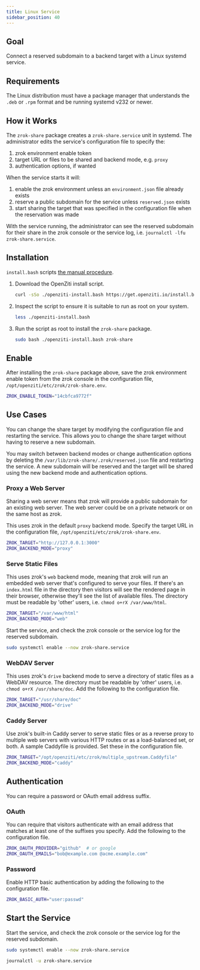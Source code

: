 ```yaml
---
title: Linux Service
sidebar_position: 40
---
```


## Goal

Connect a reserved subdomain to a backend target with a Linux systemd service.

## Requirements

The Linux distribution must have a package manager that understands the `.deb` or `.rpm` format and be running systemd v232 or newer.

## How it Works

The `zrok-share` package creates a `zrok-share.service` unit in systemd. The administrator edits the service's configuration file to specify the:

1. zrok environment enable token
1. target URL or files to be shared and backend mode, e.g. `proxy`
1. authentication options, if wanted

When the service starts it will:

1. enable the zrok environment unless an `environment.json` file already exists
1. reserve a public subdomain for the service unless `reserved.json` exists
1. start sharing the target that was specified in the configuration file when the reservation was made

With the service running, the administrator can see the reserved subdomain for their share in the zrok console or the service log, i.e. `journalctl -lfu zrok-share.service`.

## Installation

`install.bash` scripts [the manual procedure](https://openziti.io/docs/downloads/?os=Linux).

1. Download the OpenZiti install script.

    ```bash
    curl -sSo ./openziti-install.bash https://get.openziti.io/install.bash
    ```

1. Inspect the script to ensure it is suitable to run as root on your system.

    ```bash
    less ./openziti-install.bash
    ```

1. Run the script as root to install the `zrok-share` package.

    ```bash
    sudo bash ./openziti-install.bash zrok-share
    ```

## Enable

After installing the `zrok-share` package above, save the zrok environment enable token from the zrok console in the configuration file, `/opt/openziti/etc/zrok/zrok-share.env`.

```bash
ZROK_ENABLE_TOKEN="14cbfca9772f"
```

## Use Cases

You can change the share target by modifying the configuration file and restarting the service. This allows you to change the share target without having to reserve a new subdomain.

You may switch between backend modes or change authentication options by deleting the `/var/lib/zrok-share/.zrok/reserved.json` file and restarting the service. A new subdomain will be reserved and the target will be shared using the new backend mode and authentication options.

### Proxy a Web Server

Sharing a web server means that zrok will provide a public subdomain for an existing web server. The web server could be on a private network or on the same host as zrok.

This uses zrok in the default `proxy` backend mode. Specify the target URL in the configuration file, `/opt/openziti/etc/zrok/zrok-share.env`.

```bash
ZROK_TARGET="http://127.0.0.1:3000"
ZROK_BACKEND_MODE="proxy"
```

### Serve Static Files

This uses zrok's `web` backend mode, meaning that zrok will run an embedded web server that's configured to serve your files. If there's an `index.html` file in the directory then visitors will see the rendered page in their browser, otherwise they'll see the list of available files. The directory must be readable by 'other' users, i.e. `chmod o+rX /var/www/html`.

```bash title="/opt/openziti/etc/zrok/zrok-share.env"
ZROK_TARGET="/var/www/html"
ZROK_BACKEND_MODE="web"
```

Start the service, and check the zrok console or the service log for the reserved subdomain.

```bash
sudo systemctl enable --now zrok-share.service
```

### WebDAV Server

This uses zrok's `drive` backend mode to serve a directory of static files as a WebDAV resource. The directory must be readable by 'other' users, i.e. `chmod o+rX /usr/share/doc`. Add the following to the configuration file.

```bash title="/opt/openziti/etc/zrok/zrok-share.env"
ZROK_TARGET="/usr/share/doc"
ZROK_BACKEND_MODE="drive"
```

### Caddy Server

Use zrok's built-in Caddy server to serve static files or as a reverse proxy to multiple web servers with various HTTP routes or as a load-balanced set, or both. A sample Caddyfile is provided. Set these in the configuration file.

```bash title="/opt/openziti/etc/zrok/zrok-share.env"
ZROK_TARGET="/opt/openziti/etc/zrok/multiple_upstream.Caddyfile"
ZROK_BACKEND_MODE="caddy"
```

## Authentication

You can require a password or OAuth email address suffix.

### OAuth

You can require that visitors authenticate with an email address that matches at least one of the suffixes you specify. Add the following to the configuration file.

```bash title="/opt/openziti/etc/zrok/zrok-share.env"
ZROK_OAUTH_PROVIDER="github"  # or google
ZROK_OAUTH_EMAILS="bob@example.com @acme.example.com"
```

### Password

Enable HTTP basic authentication by adding the following to the configuration file.

```bash title="/opt/openziti/etc/zrok/zrok-share.env"
ZROK_BASIC_AUTH="user:passwd"
```

## Start the Service

Start the service, and check the zrok console or the service log for the reserved subdomain.

```bash
sudo systemctl enable --now zrok-share.service
```

```bash
journalctl -u zrok-share.service
```
